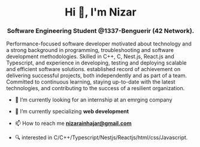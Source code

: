 <h1 align="center">Hi 👋, I'm Nizar</h1>
<h3 align="center">Software Engineering Student @1337-Benguerir (42 Network).</h3>

Performance-focused software developer motivated about technology and a strong background in programming, troubleshooting and software development methodologies. Skilled in C++, C, Nest.js, React.js and Typescript, and experience in developing, testing and deploying scalable and efficient software solutions. established record of achievement on delivering successful projects, both independently and as part of a team. Committed to continuous learning, staying up-to-date with the latest technologies, and contributing to the success of a resilient organization.




- 🔭 I’m currently looking for an internship at an emrging company

- 🌱 I’m currently specializing **web development**

- 📫 How to reach me **nizarainhajar@gmail.com**

- 🔍 interested in C/C++/Typescript/Nestjs/Reactjs/html/css/Javascript.

